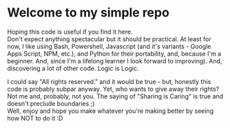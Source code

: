 # Welcome to my simple repo
Hoping this code is useful if you find it here.\
Don't expect anything spectacular but it should be practical.
At least for now, I like using Bash, Powershell, Javascript (and it's variants - Google Apps Script, NPM, etc.), and Python for their portability, and, because I'm a beginner. 
And, since I'm a lifelong learner I look forward to improving). And, discovering a lot of other code. Logic is Logic.

I could say "All rights reserved." and it would be true - but, honestly this code is probably subpar anyway. Yet, who wants to give away their rights? Not me and, probably, not you.
The saying of "Sharing is Caring" is true and doesn't preclude boundaries ;) \
Well, enjoy and hope you make whatever you're making better by seeing how NOT to do it :D
